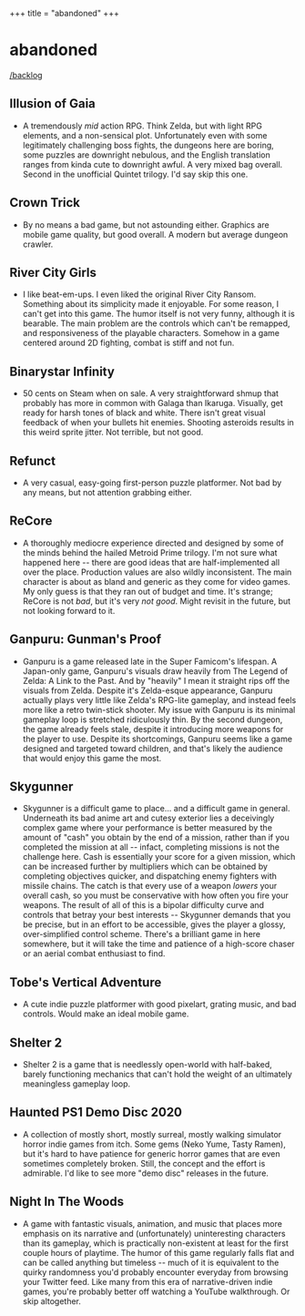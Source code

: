 +++
title = "abandoned"
+++

# abandoned

[/backlog](/backlog)

## Illusion of Gaia
  * A tremendously *mid* action RPG. Think Zelda, but with light RPG elements, and a non-sensical plot. Unfortunately even with some legitimately challenging boss fights, the dungeons here are boring, some puzzles are downright nebulous, and the English translation ranges from kinda cute to downright awful. A very mixed bag overall. Second in the unofficial Quintet trilogy. I'd say skip this one.

## Crown Trick
  * By no means a bad game, but not astounding either. Graphics are mobile game quality, but good overall. A modern but average dungeon crawler.

## River City Girls
  * I like beat-em-ups. I even liked the original River City Ransom. Something about its simplicity made it enjoyable. For some reason, I can't get into this game. The humor itself is not very funny, although it is bearable. The main problem are the controls which can't be remapped, and responsiveness of the playable characters. Somehow in a game centered around 2D fighting, combat is stiff and not fun.

## Binarystar Infinity
  * 50 cents on Steam when on sale. A very straightforward shmup that probably has more in common with Galaga than Ikaruga. Visually, get ready for harsh tones of black and white. There isn't great visual feedback of when your bullets hit enemies. Shooting asteroids results in this weird sprite jitter. Not terrible, but not good.

## Refunct
  * A very casual, easy-going first-person puzzle platformer. Not bad by any means, but not attention grabbing either.

## ReCore
  * A thoroughly mediocre experience directed and designed by some of the minds behind the hailed Metroid Prime trilogy. I'm not sure what happened here -- there are good ideas that are half-implemented all over the place. Production values are also wildly inconsistent. The main character is about as bland and generic as they come for video games. My only guess is that they ran out of budget and time. It's strange; ReCore is not *bad*, but it's very *not good*. Might revisit in the future, but not looking forward to it.

## Ganpuru: Gunman's Proof
  * Ganpuru is a game released late in the Super Famicom's lifespan. A Japan-only game, Ganpuru's visuals draw heavily from The Legend of Zelda: A Link to the Past. And by "heavily" I mean it straight rips off the visuals from Zelda. Despite it's Zelda-esque appearance, Ganpuru actually plays very little like Zelda's RPG-lite gameplay, and instead feels more like a retro twin-stick shooter. My issue with Ganpuru is its minimal gameplay loop is stretched ridiculously thin. By the second dungeon, the game already feels stale, despite it introducing more weapons for the player to use. Despite its shortcomings, Ganpuru seems like a game designed and targeted toward children, and that's likely the audience that would enjoy this game the most.

## Skygunner
  * Skygunner is a difficult game to place... and a difficult game in general. Underneath its bad anime art and cutesy exterior lies a deceivingly complex game where your performance is better measured by the amount of "cash" you obtain by the end of a mission, rather than if you completed the mission at all -- infact, completing missions is not the challenge here. Cash is essentially your score for a given mission, which can be increased further by multipliers which can be obtained by completing objectives quicker, and dispatching enemy fighters with missile chains. The catch is that every use of a weapon *lowers* your overall cash, so you must be conservative with how often you fire your weapons. The result of all of this is a bipolar difficulty curve and controls that betray your best interests -- Skygunner demands that you be precise, but in an effort to be accessible, gives the player a glossy, over-simplified control scheme. There's a brilliant game in here somewhere, but it will take the time and patience of a high-score chaser or an aerial combat enthusiast to find.

## Tobe's Vertical Adventure
  * A cute indie puzzle platformer with good pixelart, grating music, and bad controls. Would make an ideal mobile game.

## Shelter 2
  * Shelter 2 is a game that is needlessly open-world with half-baked, barely functioning mechanics that can't hold the weight of an ultimately meaningless gameplay loop.

## Haunted PS1 Demo Disc 2020
  * A collection of mostly short, mostly surreal, mostly walking simulator horror indie games from itch. Some gems (Neko Yume, Tasty Ramen), but it's hard to have patience for generic horror games that are even sometimes completely broken. Still, the concept and the effort is admirable. I'd like to see more "demo disc" releases in the future.

## Night In The Woods
  * A game with fantastic visuals, animation, and music that places more emphasis on its narrative and (unfortunately) uninteresting characters than its gameplay, which is practically non-existent at least for the first couple hours of playtime. The humor of this game regularly falls flat and can be called anything but timeless -- much of it is equivalent to the quirky randomness you'd probably encounter everyday from browsing your Twitter feed. Like many from this era of narrative-driven indie games, you're probably better off watching a YouTube walkthrough. Or skip altogether.
